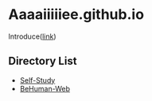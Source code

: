 # Aaaaiiiiiee.github.io
Introduce([link](/Aaaaiiiiiee))
## Directory List
- [Self-Study](/Self-Study)
- [BeHuman-Web](/BeHuman-Web)
